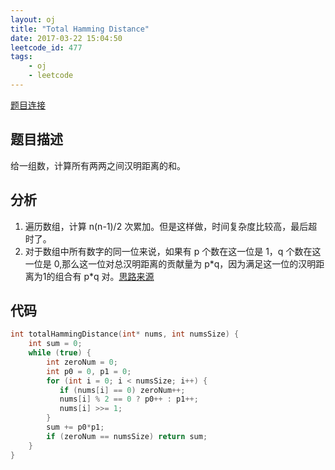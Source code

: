 ```yaml
---
layout: oj
title: "Total Hamming Distance"
date: 2017-03-22 15:04:50
leetcode_id: 477
tags:
    - oj
    - leetcode
---
```

[题目连接](https://leetcode.com/problems/total-hamming-distance/#/description)

## 题目描述
给一组数，计算所有两两之间汉明距离的和。

## 分析
1. 遍历数组，计算 n(n-1)/2 次累加。但是这样做，时间复杂度比较高，最后超时了。
2. 对于数组中所有数字的同一位来说，如果有 p 个数在这一位是 1，q 个数在这一位是 0,那么这一位对总汉明距离的贡献量为 p\*q，因为满足这一位的汉明距离为1的组合有 p\*q 对。[思路来源][sl]

## 代码
```c
int totalHammingDistance(int* nums, int numsSize) {
    int sum = 0;
    while (true) {
        int zeroNum = 0;
        int p0 = 0, p1 = 0;
        for (int i = 0; i < numsSize; i++) {
           if (nums[i] == 0) zeroNum++;
           nums[i] % 2 == 0 ? p0++ : p1++;
           nums[i] >>= 1;
        }
        sum += p0*p1;
        if (zeroNum == numsSize) return sum;
    }
}
```




[sl]:https://discuss.leetcode.com/topic/72099/share-my-o-n-c-bitwise-solution-with-thinking-process-and-explanation
